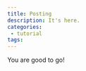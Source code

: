 ```yaml
---
title: Posting
description: It's here.
categories:
 - tutorial
tags:
---
```

You are good to go!
